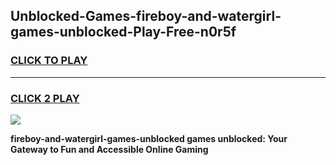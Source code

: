 
## Unblocked-Games-fireboy-and-watergirl-games-unblocked-Play-Free-n0r5f
<h3>
<a href="https://premium76.site?title=fireboy-and-watergirl-games-unblocked&ref=17A">CLICK TO PLAY</a></h3>
<hr>

<h3>
<a href="https://premium76.site?title=fireboy-and-watergirl-games-unblocked&ref=17A">CLICK 2 PLAY</a>
  
</h3>

<a href="https://premium76.site?title=fireboy-and-watergirl-games-unblocked&ref=17A"><img src="https://clearcache.store/games.png"></a>


**fireboy-and-watergirl-games-unblocked games unblocked: Your Gateway to Fun and Accessible Online Gaming**
